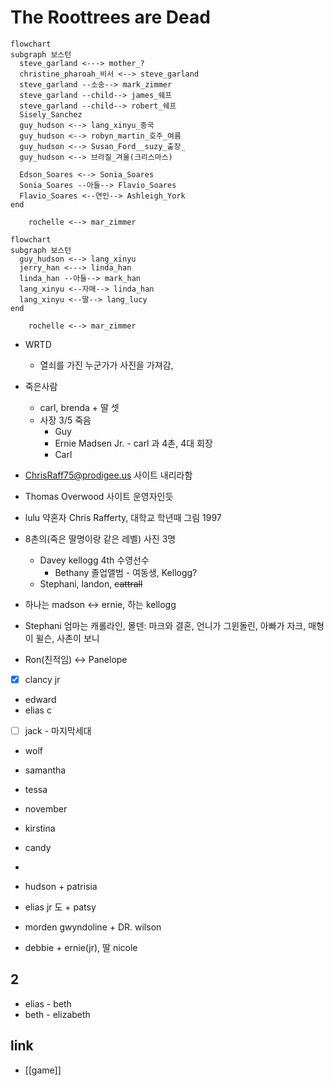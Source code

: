 # The Roottrees are Dead
```mermaid
flowchart
subgraph 보스턴
  steve_garland <---> mother_?
  christine_pharoah_비서 <--> steve_garland
  steve_garland --소송--> mark_zimmer
  steve_garland --child--> james_쉐프
  steve_garland --child--> robert_쉐프
  Sisely_Sanchez
  guy_hudson <--> lang_xinyu_중국
  guy_hudson <--> robyn_martin_호주_여름
  guy_hudson <--> Susan_Ford__suzy_출장_
  guy_hudson <--> 브라질_겨울(크리스마스)
  
  Edson_Soares <--> Sonia_Soares 
  Sonia_Soares --아들--> Flavio_Soares 
  Flavio_Soares <--연인--> Ashleigh_York
end
    
    rochelle <--> mar_zimmer
```
```mermaid
flowchart
subgraph 보스턴
  guy_hudson <--> lang_xinyu
  jerry_han <---> linda_han
  linda_han --아들--> mark_han
  lang_xinyu <--자매--> linda_han
  lang_xinyu <--딸--> lang_lucy
end
    
    rochelle <--> mar_zimmer
```

- WRTD
  - 열쇠를 가진 누군가가 사진을 가져감,

- 죽은사람
  - carl, brenda + 딸 셋
  - 사장 3/5 죽음
    - Guy
    - Ernie Madsen Jr. - carl 과 4촌, 4대 회장
    - Carl

- ChrisRaff75@prodigee.us 사이트 내리라함
- Thomas Overwood 사이트 운영자인듯

- lulu 약혼자 Chris Rafferty, 대학교 학년때 그림 1997
- 8촌의(죽은 딸명이랑 같은 레벨) 사진 3명
  - Davey kellogg 4th 수영선수
    - Bethany 졸업앨범 - 여동생, Kellogg?
  - Stephani, landon, ~~cattrall~~
- 하나는 madson <-> ernie, 하는 kellogg


- Stephani 엄마는 캐롤라인, 몰덴: 마크와 결혼, 언니가 그윈돌린, 아빠가 자크, 매형이 윌슨, 사촌이 보니

- Ron(친적임) <-> Panelope

- [X] clancy jr
- edward
- elias c
- [ ] jack - 마지막세대
- wolf

- samantha
- tessa
- november
- kirstina
- candy
-

- hudson + patrisia
- elias jr 도 + patsy
- morden gwyndoline + DR. wilson
- debbie + ernie(jr), 딸 nicole

## 2
- elias - beth
- beth - elizabeth

## link
- [[game]]
